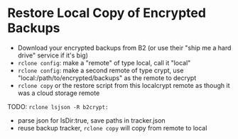 # Restore Local Copy of Encrypted Backups

- Download your encrypted backups from B2 (or use their "ship me a hard drive" service if it's big)
- `rclone config`: make a "remote" of type local, call it "local"
- `rclone config`: make a second remote of type crypt, use "local:/path/to/encrypted/backups" as the remote to decrypt
- `rclone copy` or the restore script from this localcrypt remote as though it was a cloud storage remote

TODO: 
`rclone lsjson -R b2crypt:`
- parse json for IsDir:true, save paths in tracker.json
- reuse backup tracker, `rclone copy` will copy from remote to local